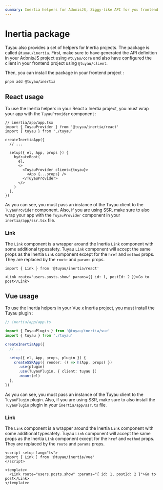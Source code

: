 ```yaml
---
summary: Inertia helpers for AdonisJS, Ziggy-like API for you frontend application.
---
```


# Inertia package

Tuyau also provides a set of helpers for Inertia projects. The package is called `@tuyau/inertia`. First, make sure to have generated the API definition in your AdonisJS project using `@tuyau/core` and also have configured the client in your frontend project using `@tuyau/client`.

Then, you can install the package in your frontend project :

```bash
pnpm add @tuyau/inertia
```
## React usage

To use the Inertia helpers in your React x Inertia project, you must wrap your app with the `TuyauProvider` component :

```tsx
// inertia/app/app.tsx
import { TuyauProvider } from '@tuyau/inertia/react'
import { tuyau } from './tuyau'

createInertiaApp({
  // ...

  setup({ el, App, props }) {
    hydrateRoot(
      el,
      <>
        <TuyauProvider client={tuyau}>
          <App {...props} />
        </TuyauProvider>
      </>
    )
  },
})
```

As you can see, you must pass an instance of the Tuyau client to the `TuyauProvider` component. Also, if you are using SSR, make sure to also wrap your app with the `TuyauProvider` component in your `inertia/app/ssr.tsx` file.

### Link

The `Link` component is a wrapper around the Inertia `Link` component with some additional typesafety. Tuyau `Link` component will accept the same props as the Inertia `Link` component except for the `href` and `method` props. They are replaced by the `route` and `params` props.

```tsx
import { Link } from '@tuyau/inertia/react'

<Link route="users.posts.show" params={{ id: 1, postId: 2 }}>Go to post</Link>
```

## Vue usage

To use the Inertia helpers in your Vue x Inertia project, you must install the Tuyau plugin :

```ts
// inertia/app/app.ts

import { TuyauPlugin } from '@tuyau/inertia/vue'
import { tuyau } from './tuyau'

createInertiaApp({
  // ...

  setup({ el, App, props, plugin }) {
    createSSRApp({ render: () => h(App, props) })
      .use(plugin)
      .use(TuyauPlugin, { client: tuyau })
      .mount(el)
  },
})
```

As you can see, you must pass an instance of the Tuyau client to the `TuyauPlugin` plugin. Also, if you are using SSR, make sure to also install the `TuyauPlugin` plugin in your `inertia/app/ssr.ts` file.

### Link

The `Link` component is a wrapper around the Inertia `Link` component with some additional typesafety. Tuyau `Link` component will accept the same props as the Inertia `Link` component except for the `href` and `method` props. They are replaced by the `route` and `params` props.

```vue
<script setup lang="ts">
import { Link } from '@tuyau/inertia/vue'
</script>

<template>
  <Link route="users.posts.show" :params="{ id: 1, postId: 2 }">Go to post</Link>
</template>
```
